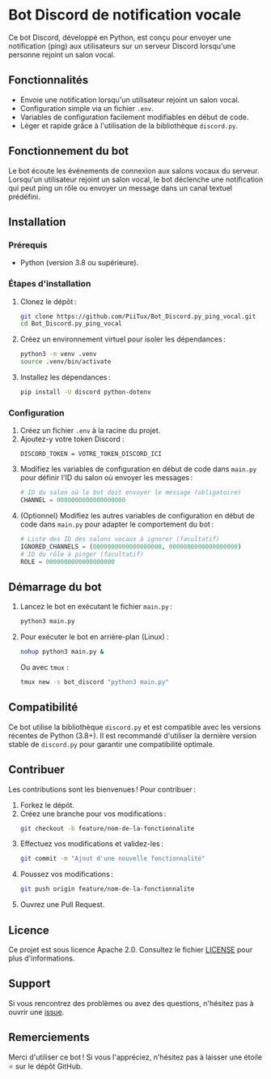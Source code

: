 # Bot Discord de notification vocale

Ce bot Discord, développé en Python, est conçu pour envoyer une notification (ping) aux utilisateurs sur un serveur Discord lorsqu'une personne rejoint un salon vocal.

## Fonctionnalités

- Envoie une notification lorsqu'un utilisateur rejoint un salon vocal.
- Configuration simple via un fichier `.env`.
- Variables de configuration facilement modifiables en début de code.
- Léger et rapide grâce à l'utilisation de la bibliothèque `discord.py`.

## Fonctionnement du bot

Le bot écoute les événements de connexion aux salons vocaux du serveur. Lorsqu'un utilisateur rejoint un salon vocal, le bot déclenche une notification qui peut ping un rôle ou envoyer un message dans un canal textuel prédéfini.

## Installation

### Prérequis
- Python (version 3.8 ou supérieure).

### Étapes d'installation

1. Clonez le dépôt :
    ```bash
    git clone https://github.com/PiiTux/Bot_Discord.py_ping_vocal.git
    cd Bot_Discord.py_ping_vocal
    ```
2. Créez un environnement virtuel pour isoler les dépendances :
    ```bash
    python3 -m venv .venv
    source .venv/bin/activate
    ```
3. Installez les dépendances :
    ```bash
    pip install -U discord python-dotenv
    ```

### Configuration

1. Créez un fichier `.env` à la racine du projet.
2. Ajoutez-y votre token Discord :
    ```
    DISCORD_TOKEN = VOTRE_TOKEN_DISCORD_ICI
    ```
3. Modifiez les variables de configuration en début de code dans `main.py` pour définir l'ID du salon où envoyer les messages :
    ```python
    # ID du salon où le bot doit envoyer le message (obligatoire)
    CHANNEL = 0000000000000000000
    ```
4. (Optionnel) Modifiez les autres variables de configuration en début de code dans `main.py` pour adapter le comportement du bot :
    ```python
    # Liste des ID des salons vocaux à ignorer (facultatif)
    IGNORED_CHANNELS = (0000000000000000000, 0000000000000000000)
    # ID du rôle à pinger (facultatif)
    ROLE = 0000000000000000000
    ```

## Démarrage du bot

1. Lancez le bot en exécutant le fichier `main.py` :
    ```bash
    python3 main.py
    ```

2. Pour exécuter le bot en arrière-plan (Linux) :
    ```bash
    nohup python3 main.py &
    ```
    Ou avec `tmux` :
    ```bash
    tmux new -s bot_discord "python3 main.py"
    ```

## Compatibilité

Ce bot utilise la bibliothèque `discord.py` et est compatible avec les versions récentes de Python (3.8+). Il est recommandé d'utiliser la dernière version stable de `discord.py` pour garantir une compatibilité optimale.

## Contribuer

Les contributions sont les bienvenues ! Pour contribuer :
1. Forkez le dépôt.
2. Créez une branche pour vos modifications :
    ```bash
    git checkout -b feature/nom-de-la-fonctionnalite
    ```
3. Effectuez vos modifications et validez-les :
    ```bash
    git commit -m "Ajout d'une nouvelle fonctionnalité"
    ```
4. Poussez vos modifications :
    ```bash
    git push origin feature/nom-de-la-fonctionnalite
    ```
5. Ouvrez une Pull Request.

## Licence

Ce projet est sous licence Apache 2.0. Consultez le fichier [LICENSE](LICENSE) pour plus d'informations.

## Support

Si vous rencontrez des problèmes ou avez des questions, n'hésitez pas à ouvrir une [issue](https://github.com/PiiTux/Bot_Discord.py_ping_vocal/issues).

## Remerciements

Merci d'utiliser ce bot ! Si vous l'appréciez, n'hésitez pas à laisser une étoile ⭐ sur le dépôt GitHub.